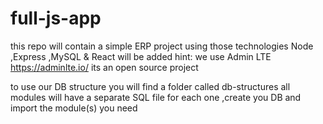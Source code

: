 # full-js-app
this repo will contain a simple ERP project using those technologies Node ,Express ,MySQL &amp; React will be added
hint: we use Admin LTE https://adminlte.io/ its an open source project

to use our DB structure you will find a folder called db-structures
all modules will have a separate SQL file for each one ,create you DB and import the module(s) you need